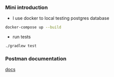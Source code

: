 ### Mini introduction
- I use docker to local testing postgres database
```bash
docker-compose up --build
```

- run tests
```bash
./gradlew test
```

### Postman documentation 
[docs](https://.postman.co/workspace/My-Workspace~b2978034-5b6f-49fa-8161-e06306e2e6da/collection/40224858-22536e29-f46e-48b5-bc7e-c44974ab7ff6?action=share&creator=40224858)